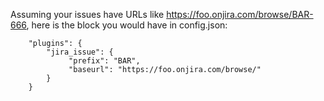 Assuming your issues have URLs like https://foo.onjira.com/browse/BAR-666, here is the block you would have in config.json:
```
    "plugins": {
        "jira_issue": {
             "prefix": "BAR",
             "baseurl": "https://foo.onjira.com/browse/"
        }
    }
```
